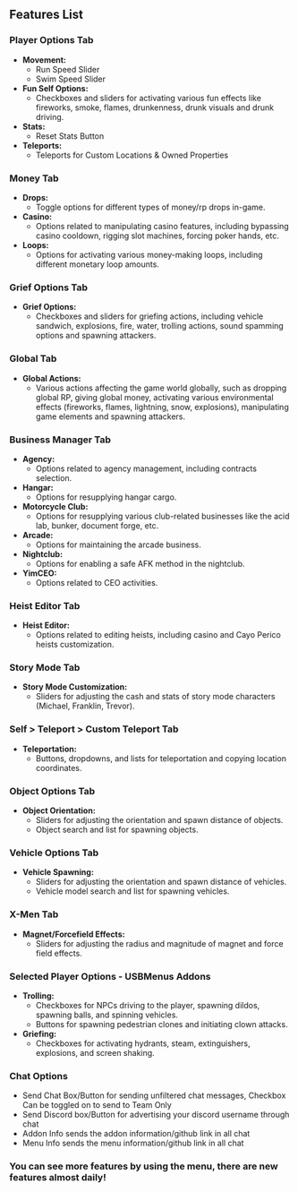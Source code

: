 ## Features List

### Player Options Tab
- **Movement:**
  - Run Speed Slider
  - Swim Speed Slider
- **Fun Self Options:**
  - Checkboxes and sliders for activating various fun effects like fireworks, smoke, flames, drunkenness, drunk visuals and drunk driving.
- **Stats:**
  - Reset Stats Button
- **Teleports:**
  - Teleports for Custom Locations & Owned Properties

### Money Tab
- **Drops:**
  - Toggle options for different types of money/rp drops in-game.
- **Casino:**
  - Options related to manipulating casino features, including bypassing casino cooldown, rigging slot machines, forcing poker hands, etc.
- **Loops:**
  - Options for activating various money-making loops, including different monetary loop amounts.

### Grief Options Tab
- **Grief Options:**
  - Checkboxes and sliders for griefing actions, including vehicle sandwich, explosions, fire, water, trolling actions, sound spamming options and spawning attackers.

### Global Tab
- **Global Actions:**
  - Various actions affecting the game world globally, such as dropping global RP, giving global money, activating various environmental effects (fireworks, flames, lightning, snow, explosions), manipulating game elements and spawning attackers.

### Business Manager Tab
- **Agency:**
  - Options related to agency management, including contracts selection.
- **Hangar:**
  - Options for resupplying hangar cargo.
- **Motorcycle Club:**
  - Options for resupplying various club-related businesses like the acid lab, bunker, document forge, etc.
- **Arcade:**
  - Options for maintaining the arcade business.
- **Nightclub:**
  - Options for enabling a safe AFK method in the nightclub.
- **YimCEO:**
  - Options related to CEO activities.

### Heist Editor Tab
- **Heist Editor:**
  - Options related to editing heists, including casino and Cayo Perico heists customization.

### Story Mode Tab
- **Story Mode Customization:**
  - Sliders for adjusting the cash and stats of story mode characters (Michael, Franklin, Trevor).

### Self > Teleport > Custom Teleport Tab
- **Teleportation:**
  - Buttons, dropdowns, and lists for teleportation and copying location coordinates.

### Object Options Tab
- **Object Orientation:**
  - Sliders for adjusting the orientation and spawn distance of objects.
  - Object search and list for spawning objects.

### Vehicle Options Tab
- **Vehicle Spawning:**
  - Sliders for adjusting the orientation and spawn distance of vehicles.
  - Vehicle model search and list for spawning vehicles.

### X-Men Tab
- **Magnet/Forcefield Effects:**
  - Sliders for adjusting the radius and magnitude of magnet and force field effects.

### Selected Player Options - USBMenus Addons
- **Trolling:**
  - Checkboxes for NPCs driving to the player, spawning dildos, spawning balls, and spinning vehicles.
  - Buttons for spawning pedestrian clones and initiating clown attacks.
- **Griefing:**
  - Checkboxes for activating hydrants, steam, extinguishers, explosions, and screen shaking.

### Chat Options
- Send Chat Box/Button for sending unfiltered chat messages, Checkbox Can be toggled on to send to Team Only
- Send Discord box/Button for advertising your discord username through chat
- Addon Info sends the addon information/github link in all chat
- Menu Info sends the menu information/github link in all chat

### You can see more features by using the menu, there are new features almost daily!
